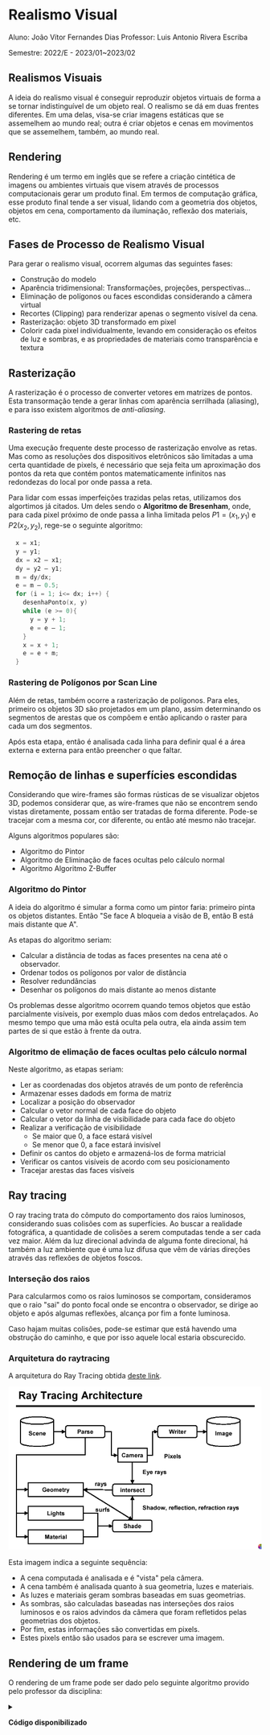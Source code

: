 # Realismo Visual

<!--
Já foi começado antes, o tempo abaixo vai ser só eu terminando. Na verdade não sei se já resumi ou se só converti o pdf.

Chequei. Só converti do PDF mesmo. 😮‍💨

Comecei:    15/02/23 -  15h24
Finalizei:  15/02/23 -  18h16
Duração:                1h53 (Sim, não é certinho, ocorreram outras coisas entre o início e fim) - Sem adição de imagens como eu gostaria
-->

Aluno: João Vítor Fernandes Dias
Professor: Luis Antonio Rivera Escriba

Semestre: 2022/E - 2023/01~2023/02

## Realismos Visuais

A ideia do realismo visual é conseguir reproduzir objetos virtuais de forma a se tornar indistinguível de um objeto real. O realismo se dá em duas frentes diferentes. Em uma delas, visa-se criar imagens estáticas que se assemelhem ao mundo real; outra é criar objetos e cenas em movimentos que se assemelhem, também, ao mundo real.

## Rendering

Rendering é um termo em inglês que se refere a criação cintética de imagens ou ambientes virtuais que visem através de processos computacionais gerar um produto final. Em termos de computação gráfica, esse produto final tende a ser visual, lidando com a geometria dos objetos, objetos em cena, comportamento da iluminação, reflexão dos materiais, etc.

## Fases de Processo de Realismo Visual

Para gerar o realismo visual, ocorrem algumas das seguintes fases:

- Construção do modelo
- Aparência tridimensional: Transformações, projeções, perspectivas...
- Eliminação de polígonos ou faces escondidas considerando a câmera virtual
- Recortes (Clipping) para renderizar apenas o segmento visível da cena.
- Rasterização: objeto 3D transformado em pixel
- Colorir cada pixel individualmente, levando em consideração os efeitos de luz e sombras, e as propriedades de materiais como transparência e textura

## Rasterização

A rasterização é o processo de converter vetores em matrizes de pontos. Esta transormação tende a gerar linhas com aparência serrilhada (aliasing), e para isso existem algoritmos de *anti-aliasing*.

### Rastering de retas

Uma execução frequente deste processo de rasterização envolve as retas. Mas como as resoluções dos dispositivos eletrônicos são limitadas a uma certa quantidade de pixels, é necessário que seja feita um aproximação dos pontos da reta que contém pontos matematicamente infinitos nas redondezas do local por onde passa a reta.

Para lidar com essas imperfeições trazidas pelas retas, utilizamos dos algortimos já citados. Um deles sendo o **Algoritmo de Bresenham**, onde, para cada pixel próximo de onde passa a linha limitada pelos $P1=(x_1, y_1)$ e $P2(x_2, y_2)$, rege-se o seguinte algoritmo:

```c++
  x = x1;
  y = y1;
  dx = x2 – x1;
  dy = y2 – y1;
  m = dy/dx;
  e = m – 0.5;
  for (i = 1; i<= dx; i++) {
    desenhaPonto(x, y)
    while (e >= 0){
      y = y + 1;
      e = e – 1;
    }
    x = x + 1;
    e = e + m;
  }
```

### Rastering de Polígonos por Scan Line

Além de retas, também ocorre a rasterização de polígonos. Para eles, primeiro os objetos 3D são projetados em um plano, assim determinando os segmentos de arestas que os compõem e então aplicando o raster para cada um dos segmentos.

Após esta etapa, então é analisada cada linha para definir qual é a área externa e externa para então preencher o que faltar.

## Remoção de linhas e superfícies escondidas

Considerando que wire-frames são formas rústicas de se visualizar objetos 3D, podemos considerar que, as wire-frames que não se encontrem sendo vistas diretamente, possam então ser tratadas de forma diferente. Pode-se tracejar com a mesma cor, cor diferente, ou então até mesmo não tracejar.

Alguns algoritmos populares são:

- Algoritmo do Pintor
- Algoritmo de Eliminação de faces ocultas pelo cálculo normal
- Algoritmo Algoritmo Z-Buffer

### Algoritmo do Pintor

A ideia do algoritmo é simular a forma como um pintor faria: primeiro pinta os objetos distantes. Então "Se face A bloqueia a visão de B, então B está mais distante que A".

As etapas do algoritmo seriam:

- Calcular a distância de todas as faces presentes na cena até o observador.
- Ordenar todos os polígonos por valor de distância
- Resolver redundâncias
- Desenhar os polígonos do mais distante ao menos distante

Os problemas desse algoritmo ocorrem quando temos objetos que estão parcialmente visíveis, por exemplo duas mãos com dedos entrelaçados. Ao mesmo tempo que uma mão está oculta pela outra, ela ainda assim tem partes de si que estão à frente da outra.

### Algoritmo de elimação de faces ocultas pelo cálculo normal

Neste algoritmo, as etapas seriam:

- Ler as coordenadas dos objetos através de um ponto de referência
- Armazenar esses dadods em forma de matriz
- Localizar a posição do observador
- Calcular o vetor normal de cada face do objeto
- Calcular o vetor da linha de visibilidade para cada face do objeto
- Realizar a verificação de visibilidade
  - Se maior que 0, a face estará visível
  - Se menor que 0, a face estará invisível
- Definir os cantos do objeto e armazená-los  de forma matricial
- Verificar os cantos visíveis de acordo com seu posicionamento
- Tracejar arestas das faces visíveis

## Ray tracing

O ray tracing trata do cômputo do comportamento dos raios luminosos, considerando suas colisões com as superfícies. Ao buscar a realidade fotográfica, a quantidade de colisões a serem computadas tende a ser cada vez maior. Além da luz direcional advinda de alguma fonte direcional, há também a luz ambiente que é uma luz difusa que vêm de várias direções através das reflexões de objetos foscos.

### Interseção dos raios

Para calcularmos como os raios luminosos se comportam, consideramos que o raio "sai" do ponto focal onde se encontra o observador, se dirige ao objeto e após algumas reflexões, alcança por fim a fonte luminosa.

Caso hajam muitas colisões, pode-se estimar que está havendo uma obstrução do caminho, e que por isso aquele local estaria obscurecido.

### Arquitetura do raytracing

A arquitetura do Ray Tracing obtida [deste link][LinkRT].

<img src="Cap4-images/rayTracingArchitecture.gif">

Esta imagem indica a seguinte sequência:

- A cena computada é analisada e é "vista" pela câmera.
- A cena também é analisada quanto à sua geometria, luzes e materiais.
- As luzes e materiais geram sombras baseadas em suas geometrias.
- As sombras, são calculadas baseadas nas interseções dos raios luminosos e os raios advindos da câmera que foram refletidos pelas geometrias dos objetos.
- Por fim, estas informações são convertidas em pixels.
- Estes pixels então são usados para se escrever uma imagem.

[LinkRT]: http://www.vrarchitect.net/anu/cg/GlobalIllumination/rayTracingArchitecture.en.html

## Rendering de um frame

O rendering de um frame pode ser dado pelo seguinte algoritmo provido pelo professor da disciplina:

<details>

<summary>

**Código disponibilizado**

</summary>

```c++
  for (int j = 0; j < imageHeight; ++j) {
    for (int i = 0; i < imageWidth; ++i) {
      // compute primary ray direction
      Ray primRay;
      computePrimRay(i, j, &primRay);
      // shoot prim ray in the scene and search for intersection
      Point pHit;
      Normal nHit;
      float minDist = INFINITY;
      Object object = NULL;
      for (int k = 0; k < objects.size(); ++k) {
        if (Intersect(objects[k], primRay, &pHit, &nHit)) {
          float distance = Distance(eyePosition, pHit);
          if (distance < minDistance) {
            object = objects[k];
            minDistance = distance;
            // update min distance
          }
        }
      }
      if (object != NULL) {
        // compute illumination
        Ray shadowRay;
        shadowRay.direction = lightPosition - pHit;
        bool isShadow = false;
        for (int k = 0; k < objects.size(); ++k) {
          if (Intersect(objects[k], shadowRay)) {
            isInShadow = true;
            break;
          }
        }
      }
      if (!isInShadow) {
        pixels\[i][j] = object->color * light.brightness;
      } else {
        pixels\[i][j] = 0;
      }
    }
  }
```

</details>
